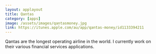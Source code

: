 ```yaml
---
layout: applayout
title: Qantas
category: [apps]
image: /assets/images/qantasmoney.jpg
link: https://itunes.apple.com/au/app/qantas-money/id1133394211
---
```


Qantas are the longest operating airline in the world. I currently work on their various financial services applications.
